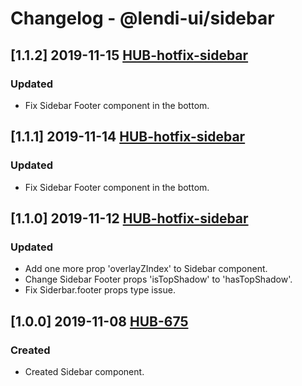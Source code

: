 # Changelog - @lendi-ui/sidebar

## [1.1.2] 2019-11-15 [HUB-hotfix-sidebar](https://creditandfinance.atlassian.net/browse.HUB-hotfix-sidebar)
### Updated
- Fix Sidebar Footer component in the bottom.

## [1.1.1] 2019-11-14 [HUB-hotfix-sidebar](https://creditandfinance.atlassian.net/browse.HUB-hotfix-sidebar)
### Updated
- Fix Sidebar Footer component in the bottom.

## [1.1.0] 2019-11-12 [HUB-hotfix-sidebar](https://creditandfinance.atlassian.net/browse.HUB-hotfix-sidebar)
### Updated
- Add one more prop 'overlayZIndex' to Sidebar component.
- Change Sidebar Footer props 'isTopShadow' to 'hasTopShadow'.
- Fix Siderbar.footer props type issue.

## [1.0.0] 2019-11-08 [HUB-675](https://creditandfinance.atlassian.net/browse.HUB-675)
### Created
- Created Sidebar component.